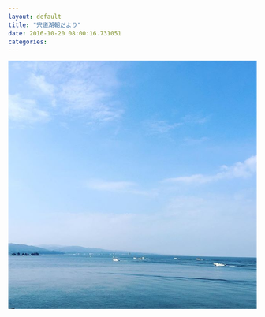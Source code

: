 ```yaml
---
layout: default
title: "宍道湖朝だより"
date: 2016-10-20 08:00:16.731051
categories: 
---
```


![](/assets/images/201610/14717586_1770498559865596_3525805822279942144_n.jpg)


